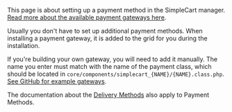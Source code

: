 This page is about setting up a payment method in the SimpleCart manager. [Read more about the available payment gateways here](../../Payment_Methods).

Usually you don't have to set up additional payment methods. When installing a payment gateway, it is added to the grid for you during the installation.

If you're building your own gateway, you will need to add it manually. The name you enter must match with the name of the payment class, which should be located in `core/components/simplecart_{NAME}/{NAME}.class.php`. [See GitHub for example gateways](https://github.com/modmore/?utf8=%E2%9C%93&query=simplecart_).

The documentation about the [Delivery Methods](Delivery_Methods) also apply to Payment Methods. 
